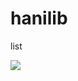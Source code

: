 # hanilib
list 

<a href="https://ibb.co/tPGrvkb"> <img src="https://i.ibb.co/BKpMQdg/90117491.jpg" /> </a>
